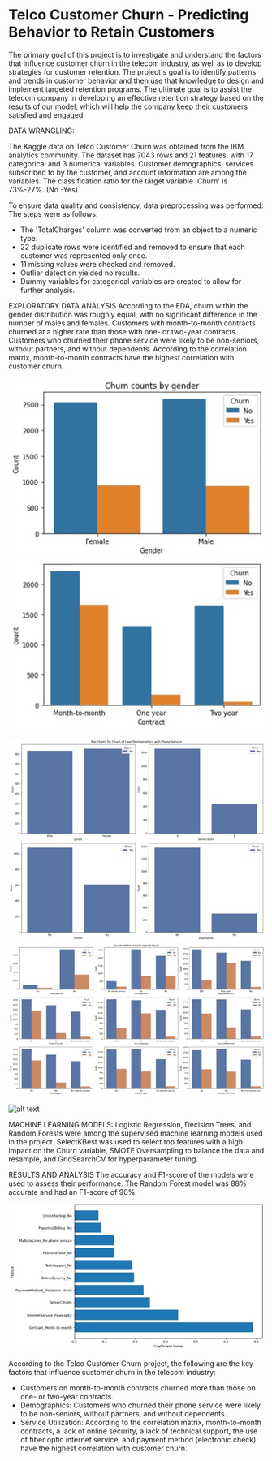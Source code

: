 # Telco Customer Churn - Predicting Behavior to Retain Customers

The primary goal of this project is to investigate and understand the factors that influence customer churn in the telecom industry, as well as to develop strategies for customer retention. The project's goal is to identify patterns and trends in customer behavior and then use that knowledge to design and implement targeted retention programs. The ultimate goal is to assist the telecom company in developing an effective retention strategy based on the results of our model, which will help the company keep their customers satisfied and engaged.

DATA WRANGLING:

The Kaggle data on Telco Customer Churn was obtained from the IBM analytics community. The dataset has 7043 rows and 21 features, with 17 categorical and 3 numerical variables. Customer demographics, services subscribed to by the customer, and account information are among the variables. The classification ratio for the target variable 'Churn' is 73%-27%. (No -Yes)

To ensure data quality and consistency, data preprocessing was performed. The steps were as follows:
- The 'TotalCharges' column was converted from an object to a numeric type.
- 22 duplicate rows were identified and removed to ensure that each customer was represented only once.
- 11 missing values were checked and removed.
- Outlier detection yielded no results.
- Dummy variables for categorical variables are created to allow for further analysis.

EXPLORATORY DATA ANALYSIS
According to the EDA, churn within the gender distribution was roughly equal, with no significant difference in the number of males and females. Customers with month-to-month contracts churned at a higher rate than those with one- or two-year contracts. Customers who churned their phone service were likely to be non-seniors, without partners, and without dependents. According to the correlation matrix, month-to-month contracts have the highest correlation with customer churn.

![alt text](https://github.com/gabrieljonathan164/Customer_Churn/blob/main/Images/EDA1.jpg)    ![alt text](https://github.com/gabrieljonathan164/Customer_Churn/blob/main/Images/EDA2.jpg)

![alt text](https://github.com/gabrieljonathan164/Customer_Churn/blob/main/Images/EDA3.jpg)    ![alt text](https://github.com/gabrieljonathan164/Customer_Churn/blob/main/Images/EDA4.jpg)

![alt text](https://github.com/gabrieljonathan164/Customer_Churn/blob/main/Images/EDA5.jpg)


MACHINE LEARNING MODELS:
Logistic Regression, Decision Trees, and Random Forests were among the supervised machine learning models used in the project. SelectKBest was used to select top features with a high impact on the Churn variable, SMOTE Oversampling to balance the data and resample, and GridSearchCV for hyperparameter tuning.

RESULTS AND ANALYSIS
The accuracy and F1-score of the models were used to assess their performance. The Random Forest model was 88% accurate and had an F1-score of 90%. 

![alt text](https://github.com/gabrieljonathan164/Customer_Churn/blob/main/Images/EDA6.jpg)

According to the Telco Customer Churn project, the following are the key factors that influence customer churn in the telecom industry:
- Customers on month-to-month contracts churned more than those on one- or two-year contracts.
- Demographics: Customers who churned their phone service were likely to be non-seniors, without partners, and without dependents.
- Service Utilization: According to the correlation matrix, month-to-month contracts, a lack of online security, a lack of technical support, the use of fiber optic internet service, and payment method (electronic check) have the highest correlation with customer churn.
